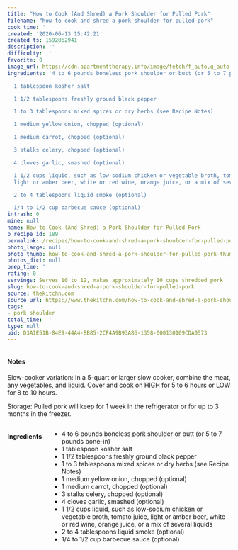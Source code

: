```yaml
---
title: "How to Cook (And Shred) a Pork Shoulder for Pulled Pork"
filename: "how-to-cook-and-shred-a-pork-shoulder-for-pulled-pork"
cook_time: ''
created: '2020-06-13 15:42:21'
created_ts: 1592062941
description: ''
difficulty: ''
favorite: 0
image_url: https://cdn.apartmenttherapy.info/image/fetch/f_auto,q_auto:eco,c_fill,g_auto,w_1500/https%3A%2F%2Fstorage.googleapis.com%2Fgen-atmedia%2F3%2F2014%2F06%2Fe3a723497e0e8d361632a41e22c7eece86bae233.jpeg
ingredients: '4 to 6 pounds boneless pork shoulder or butt (or 5 to 7 pounds bone-in)

  1 tablespoon kosher salt

  1 1/2 tablespoons freshly ground black pepper

  1 to 3 tablespoons mixed spices or dry herbs (see Recipe Notes)

  1 medium yellow onion, chopped (optional)

  1 medium carrot, chopped (optional)

  3 stalks celery, chopped (optional)

  4 cloves garlic, smashed (optional)

  1 1/2 cups liquid, such as low-sodium chicken or vegetable broth, tomato juice,
  light or amber beer, white or red wine, orange juice, or a mix of several liquids

  2 to 4 tablespoons liquid smoke (optional)

  1/4 to 1/2 cup barbecue sauce (optional)'
intrash: 0
mine: null
name: How to Cook (And Shred) a Pork Shoulder for Pulled Pork
p_recipe_id: 189
permalink: /recipes/how-to-cook-and-shred-a-pork-shoulder-for-pulled-pork
photo_large: null
photo_thumb: how-to-cook-and-shred-a-pork-shoulder-for-pulled-pork-thumb.jpg
photos_dict: null
prep_time: ''
rating: 0
servings: Serves 10 to 12, makes approximately 10 cups shredded pork
slug: how-to-cook-and-shred-a-pork-shoulder-for-pulled-pork
source: thekitchn.com
source_url: https://www.thekitchn.com/how-to-cook-and-shred-a-pork-shoulder-for-pulled-pork-79485
tags:
- pork shoulder
total_time: ''
type: null
uid: D3A1E51B-84E9-44A4-BB85-2CF4A9B93A86-1358-000130109CDA0573
---
```

<div class="large-8 medium-7 columns" id="writeup">		<div id="notes"><h4>Notes</h4>
<div class="box box-notes"><p>Slow-cooker variation: In a 5-quart or larger slow cooker, combine the meat, any vegetables, and liquid. Cover and cook on HIGH for 5 to 6 hours or LOW for 8 to 10 hours.</p>
<p>Storage: Pulled pork will keep for 1 week in the refrigerator or for up to 3 months in the freezer.</p>
</div></div>	</div><!-- #writeup -->
</div><!-- #row-one -->
<div class="row" id="row-two">	<div class="medium-4 small-5 columns" id="ingredients"><h4>Ingredients</h4><div class="box box-ingredients content"><ul>
<li>4 to 6 pounds boneless pork shoulder or butt (or 5 to 7 pounds bone-in)</li>
<li>1 tablespoon kosher salt</li>
<li>1 1/2 tablespoons freshly ground black pepper</li>
<li>1 to 3 tablespoons mixed spices or dry herbs (see Recipe Notes)</li>
<li>1 medium yellow onion, chopped (optional)</li>
<li>1 medium carrot, chopped (optional)</li>
<li>3 stalks celery, chopped (optional)</li>
<li>4 cloves garlic, smashed (optional)</li>
<li>1 1/2 cups liquid, such as low-sodium chicken or vegetable broth, tomato juice, light or amber beer, white or red wine, orange juice, or a mix of several liquids</li>
<li>2 to 4 tablespoons liquid smoke (optional)</li>
<li>1/4 to 1/2 cup barbecue sauce (optional)</li>
</ul>
</div>	</div>	<div class="medium-6 small-7 columns" id="directions">	</div>